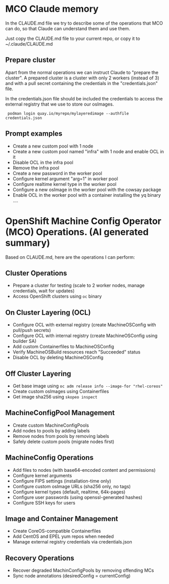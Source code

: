 # MCO Claude memory

In the CLAUDE.md file we try to describe some of the operations that MCO can do, so that Claude can understand them and use them.

Just copy the CLAUDE.md file to your current repo, or copy it to ~/.claude/CLAUDE.md

## Prepare cluster

Apart from the normal operations we can instruct Claude to "prepare the cluster". A prepared cluster is a cluster with only 2 workers (instead of 3) and with a pull secret containing the credentials in the "credentials.json" file.

In the credentials.json file should be included the credentials to access the external registry that we use to store our osImages.

```
 podman login quay.io/myrepo/mylayeredimage --authfile credentials.json
```

## Prompt examples

- Create a new custom pool with 1 node
- Create a new custom pool named "infra" with 1 node and enable OCL in it
- Disable OCL in the infra pool
- Remove the infra pool
- Create a new password in the worker pool
- Configure kernel argument "arg=1" in worker pool
- Configure realtime kernel type in the worker pool
- Configure a new osImage in the worker pool with the cowsay package
- Enable OCL in the worker pool with a container installing the yq binary
....

# OpenShift Machine Config Operator (MCO) Operations. (AI generated summary)

Based on CLAUDE.md, here are the operations I can perform:

## Cluster Operations
- Prepare a cluster for testing (scale to 2 worker nodes, manage credentials, wait for updates)
- Access OpenShift clusters using `oc` binary

## On Cluster Layering (OCL)
- Configure OCL with external registry (create MachineOSConfig with pull/push secrets)
- Configure OCL with internal registry (create MachineOSConfig using builder SA)
- Add custom Containerfiles to MachineOSConfig
- Verify MachineOSBuild resources reach "Succeeded" status
- Disable OCL by deleting MachineOSConfig

## Off Cluster Layering
- Get base image using `oc adm release info --image-for "rhel-coreos"`
- Create custom osImages using Containerfiles
- Get image sha256 using `skopeo inspect`

## MachineConfigPool Management
- Create custom MachineConfigPools
- Add nodes to pools by adding labels
- Remove nodes from pools by removing labels
- Safely delete custom pools (migrate nodes first)

## MachineConfig Operations
- Add files to nodes (with base64-encoded content and permissions)
- Configure kernel arguments
- Configure FIPS settings (installation-time only)
- Configure custom osImage URLs (sha256 only, no tags)
- Configure kernel types (default, realtime, 64k-pages)
- Configure user passwords (using openssl-generated hashes)
- Configure SSH keys for users

## Image and Container Management
- Create CoreOS-compatible Containerfiles
- Add CentOS and EPEL yum repos when needed
- Manage external registry credentials via credentials.json

## Recovery Operations
- Recover degraded MachinConfigPools by removing offending MCs
- Sync node annotations (desiredConfig = currentConfig)

